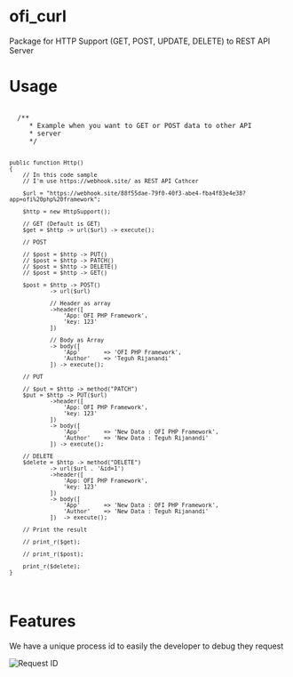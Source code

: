 # ofi_curl
Package for HTTP Support (GET, POST, UPDATE, DELETE) to REST API Server

# Usage

<code>
  /**
     * Example when you want to GET or POST data to other API
     * server
     */

    public function Http()
    {
        // In this code sample
        // I'm use https://webhook.site/ as REST API Cathcer

        $url = "https://webhook.site/88f55dae-79f0-40f3-abe4-fba4f83e4e38?app=ofi%20php%20framework";

        $http = new HttpSupport();

        // GET (Default is GET)
        $get = $http -> url($url) -> execute();

        // POST 
        
        // $post = $http -> PUT()
        // $post = $http -> PATCH()
        // $post = $http -> DELETE()
        // $post = $http -> GET()

        $post = $http -> POST()
                -> url($url)
                
                // Header as array
                ->header([
                    'App: OFI PHP Framework',
                    'key: 123'
                ])

                // Body as Array
                -> body([
                    'App'       => 'OFI PHP Framework',
                    'Author'    => 'Teguh Rijanandi'
                ]) -> execute();

        // PUT 

        // $put = $http -> method("PATCH") 
        $put = $http -> PUT($url)
                ->header([
                    'App: OFI PHP Framework',
                    'key: 123'
                ])
                -> body([
                    'App'       => 'New Data : OFI PHP Framework',
                    'Author'    => 'New Data : Teguh Rijanandi'
                ]) -> execute();

        // DELETE 
        $delete = $http -> method("DELETE") 
                -> url($url . '&id=1')
                ->header([
                    'App: OFI PHP Framework',
                    'key: 123'
                ])
                -> body([
                    'App'       => 'New Data : OFI PHP Framework',
                    'Author'    => 'New Data : Teguh Rijanandi'
                ])  -> execute();

        // Print the result
        
        // print_r($get);

        // print_r($post);

        print_r($delete);
    }
</code>

# Features
We have a unique process id to easily the developer to debug they request

![Request ID](https://user-images.githubusercontent.com/43981051/93305310-86abae80-f828-11ea-9215-194fd345a3e3.png)
